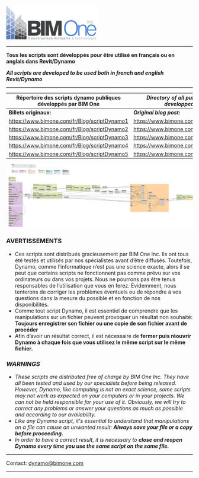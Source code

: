 
<img src="Logo.png" alt="BIM One Inc." width="250"/> 

---


__Tous les scripts sont développés pour être utilisé en français ou en anglais dans Revit/Dynamo__

__*All scripts are developed to be used both in french and english Revit/Dynamo*__

---

| Répertoire des scripts dynamo publiques développés par BIM One | _Directory of all public dynamo scripts developped by BIM One_ |
| ----------- | ----------- |
| **Billets originaux:** | **_Original blog post:_** |
| https://www.bimone.com/fr/Blog/scriptDynamo1 | https://www.bimone.com/en/Blog/Dynamoscript1 |
| https://www.bimone.com/fr/Blog/scriptDynamo2 | https://www.bimone.com/en/Blog/Dynamoscript2 |
| https://www.bimone.com/fr/Blog/scriptDynamo3 | https://www.bimone.com/en/Blog/Dynamoscript3 |
| https://www.bimone.com/fr/Blog/scriptDynamo4 | https://www.bimone.com/en/Blog/Dynamoscript4 |
| https://www.bimone.com/fr/Blog/scriptDynamo5 | https://www.bimone.com/en/Blog/Dynamoscript5 |




<img src="BIM1_ArrowHeadSwitcher/BIM1_ArrowHeadSwitcher.png" alt="Script sample capture"/> 


### AVERTISSEMENTS

- Ces scripts sont distribués gracieusement par BIM One Inc. Ils ont tous été testés et utilisés par nos spécialistes avant d’être diffusés. Toutefois, Dynamo, comme l’informatique n’est pas une science exacte, alors il se peut que certains scripts ne fonctionnent pas comme prévu sur vos ordinateurs ou dans vos projets. Nous ne pourrons pas être tenus responsables de l’utilisation que vous en ferez. Évidemment, nous tenterons de corriger les problèmes éventuels ou de répondre à vos questions dans la mesure du possible et en fonction de nos disponibilités.
- Comme tout script Dynamo, il est essentiel de comprendre que les manipulations sur un fichier peuvent provoquer un résultat non souhaité: **Toujours enregistrer son fichier ou une copie de son fichier avant de procéder**
- Afin d’avoir un résultat correct, il est nécessaire de **fermer puis réouvrir Dynamo à chaque fois que vous utilisez le même script sur le même fichier.**

 ### _WARNINGS_

- *These scripts are distributed free of charge by BIM One Inc. They have all been tested and used by our specialists before being released. However, Dynamo, like computing is not an exact science, some scripts may not work as expected on your computers or in your projects. We can not be held responsible for your use of it. Obviously, we will try to correct any problems or answer your questions as much as possible and according to our availability.*
- *Like any Dynamo script, it's essential to understand that manipulations on a file can cause an unwanted result: **Always save your file or a copy before proceeding.***
- *In order to have a correct result, it is necessary to **close and reopen Dynamo every time you use the same script on the same file.***



---
Contact: dynamo@bimone.com

---
